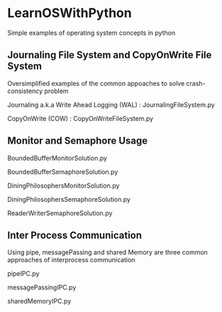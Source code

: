 # LearnOSWithPython
Simple examples of operating system concepts in python

## Journaling File System and CopyOnWrite File System

Oversimplified examples of the common appoaches to solve crash-consistency problem

Journaling a.k.a Write Ahead Logging (WAL) : JournalingFileSystem.py

CopyOnWrite (COW) : CopyOnWriteFileSystem.py

## Monitor and Semaphore Usage

BoundedBufferMonitorSolution.py

BoundedBufferSemaphoreSolution.py

DiningPhilosophersMonitorSolution.py

DiningPhilosophersSemaphoreSolution.py

ReaderWriterSemaphoreSolution.py

## Inter Process Communication 

Using pipe, messagePassing and shared Memory are three common approaches of interprocess communication

pipeIPC.py

messagePassingIPC.py

sharedMemoryIPC.py




